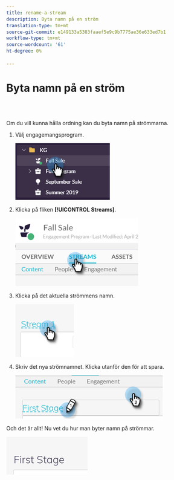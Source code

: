 ```yaml
---
title: rename-a-stream
description: Byta namn på en ström
translation-type: tm+mt
source-git-commit: e149133a5383faaef5e9c9b7775ae36e633ed7b1
workflow-type: tm+mt
source-wordcount: '61'
ht-degree: 0%

---
```



# Byta namn på en ström

<br> 

Om du vill kunna hålla ordning kan du byta namn på strömmarna.

1. Välj engagemangsprogram.

   ![Bild ett](/help/sky/assets/engagement-programs/rename-a-stream/rename-a-stream-1.png)

1. Klicka på fliken **[!UICONTROL Streams]**.

   ![Bild två](/help/sky/assets/engagement-programs/rename-a-stream/rename-a-stream-2.png)

1. Klicka på det aktuella strömmens namn.

   ![Bild tre](/help/sky/assets/engagement-programs/rename-a-stream/rename-a-stream-3.png)

1. Skriv det nya strömnamnet. Klicka utanför den för att spara.

   ![Bild fyra](/help/sky/assets/engagement-programs/rename-a-stream/rename-a-stream-4.png)

Och det är allt! Nu vet du hur man byter namn på strömmar.

![Bild fem](/help/sky/assets/engagement-programs/rename-a-stream/rename-a-stream-5.png)
